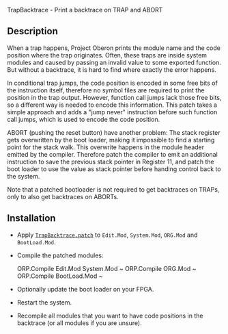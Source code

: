 TrapBacktrace - Print a backtrace on TRAP and ABORT

Description
-----------

When a trap happens, Project Oberon prints the module name and the code position where
the trap originates. Often, these traps are inside system modules and caused by passing
an invalid value to some exported function. But without a backtrace, it is hard to find
where exactly the error happens.

In conditional trap jumps, the code position is encoded in some free bits of the
instruction itself, therefore no symbol files are required to print the position
in the trap output. However, function call jumps lack those free bits, so a different
way is needed to encode this information. This patch takes a simple approach and adds
a "jump never" instruction before such function call jumps, which is used to encode
the code position.

ABORT (pushing the reset button) have another problem: The stack register gets
overwritten by the boot loader, making it impossible to find a starting point for
the stack walk. This overwrite happens in the module header emitted by the compiler.
Therefore patch the compiler to emit an additional instruction to save the previous
stack pointer in Register 11, and patch the boot loader to use the value as stack
pointer before handing control back to the system.

Note that a patched bootloader is not required to get backtraces on TRAPs, only
to also get backtraces on ABORTs.


Installation
------------

- Apply [`TrapBacktrace.patch`](TrapBacktrace.patch) to `Edit.Mod`, `System.Mod`,
  `ORG.Mod` and `BootLoad.Mod`.

- Compile the patched modules:

    ORP.Compile Edit.Mod System.Mod ~
    ORP.Compile ORG.Mod ~
    ORP.Compile BootLoad.Mod ~

- Optionally update the boot loader on your FPGA.

- Restart the system.

- Recompile all modules that you want to have code positions in the backtrace
  (or all modules if you are unsure).
